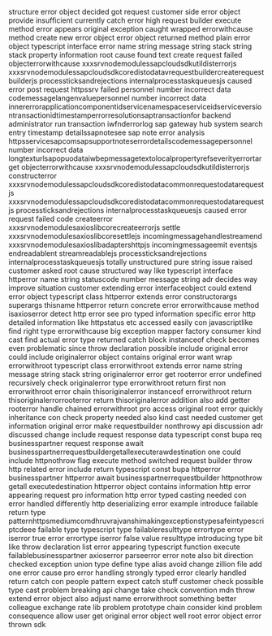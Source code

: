 structure error object decided got request customer side error object provide insufficient currently catch error high request builder execute method error appears original exception caught wrapped errorwithcause method create new error object error object returned method plain error object typescript interface error name string message string stack string stack property information root cause found text create request failed objecterrorwithcause xxxsrvnodemodulessapcloudsdkutildisterrorjs xxxsrvnodemodulessapcloudsdkcoredistodatavrequestbuildercreaterequestbuilderjs processticksandrejections internalprocesstaskqueuesjs caused error post request httpssrv failed personnel number incorrect data codemessagelangenvaluepersonnel number incorrect data innererrorapplicationcomponentidservicenamespaceserviceidserviceversiontransactionidtimestamperrorresolutionsaptransactionfor backend administrator run transaction iwfnderrorlog sap gateway hub system search entry timestamp detailssapnotesee sap note error analysis httpsservicesapcomsapsupportnoteserrordetailscodemessagepersonnel number incorrect data longtexturlsapopuodataiwbepmessagetextolocalpropertyrefseverityerrortarget objecterrorwithcause xxxsrvnodemodulessapcloudsdkutildisterrorjs constructerror xxxsrvnodemodulessapcloudsdkcoredistodatacommonrequestodatarequestjs xxxsrvnodemodulessapcloudsdkcoredistodatacommonrequestodatarequestjs processticksandrejections internalprocesstaskqueuesjs caused error request failed code createerror xxxsrvnodemodulesaxioslibcorecreateerrorjs settle xxxsrvnodemodulesaxioslibcoresettlejs incomingmessagehandlestreamend xxxsrvnodemodulesaxioslibadaptershttpjs incomingmessageemit eventsjs endreadablent streamreadablejs processticksandrejections internalprocesstaskqueuesjs totally unstructured pure string issue raised customer asked root cause structured way like typescript interface httperror name string statuscode number message string adr decides way improve situation customer extending error interfaceobject could extend error object typescript class httperror extends error constructorargs superargs thisname httperror return concrete error errorwithcause method isaxioserror detect http error see pro typed information specific error http detailed information like httpstatus etc accessed easily con javascriptlike find right type errorwithcause big exception mapper factory consumer kind cast find actual error type returned catch block instanceof check becomes even problematic since throw declaration possible include original error could include originalerror object contains original error want wrap errorwithroot typescript class errorwithroot extends error name string message string stack string originalerror error get rooterror error undefined recursively check originalerror type errorwithroot return first non errorwithroot error chain thisoriginalerror instanceof errorwithroot return thisoriginalerrorrooterror return thisoriginalerror addition also add getter rooterror handle chained errorwithroot pro access original root error quickly inheritance con check property needed also kind cast needed customer get information original error make requestbuilder nonthrowy api discussion adr discussed change include request response data typescript const bupa req businesspartner request response await businesspartnerrequestbuildergetallexecuterawdestination one could include httpnothrow flag execute method switched request builder throw http related error include return typescript const bupa httperror businesspartner httperror await businesspartnerrequestbuilder httpnothrow getall executedestination httperror object contains information http error appearing request pro information http error typed casting needed con error handled differently http deserializing error example introduce failable return type patternhttpsmediumcomdhruvrajvanshimakingexceptionstypesafeintypescriptcdeee failable type typescript type failableresulttype errortype error iserror true error errortype iserror false value resulttype introducing type bit like throw declaration list error appearing typescript function execute failablebusinesspartner axioserror parseerror error note also bit direction checked exception union type define type alias avoid change zillion file add one error cause pro error handling strongly typed error clearly handled return catch con people pattern expect catch stuff customer check possible type cast problem breaking api change take check convention mdn throw extend error object also adjust name errorwithroot something better colleague exchange rate lib problem prototype chain consider kind problem consequence allow user get original error object well root error object error thrown sdk